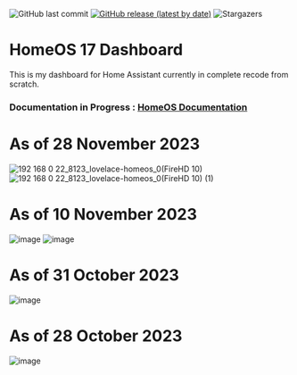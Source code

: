 ![GitHub last commit](https://img.shields.io/github/last-commit/avenger11/HomeOS)
[![GitHub release (latest by date)](https://img.shields.io/github/v/release/avenger11/HomeOS)](https://github.com/avenger11/HomeOS/releases/latest)
![Stargazers](https://img.shields.io/github/stars/avenger11/HomeOS.svg?)

# HomeOS 17 Dashboard

This is my dashboard for Home Assistant currently in complete recode from scratch.

### Documentation in Progress : [HomeOS Documentation](https://avenger11.github.io/HomeOS-doc/)



# As of 28 November 2023
![192 168 0 22_8123_lovelace-homeos_0(FireHD 10)](https://github.com/avenger11/HomeOS/assets/37946892/be0c7b57-ffde-4b05-9e02-77aad15b588b)
![192 168 0 22_8123_lovelace-homeos_0(FireHD 10) (1)](https://github.com/avenger11/HomeOS/assets/37946892/a6caf785-7367-4305-bd62-8afe3e1b8b0b)



# As of 10 November 2023
![image](https://github.com/avenger11/HomeOS/assets/37946892/d2426c28-01fb-428d-a587-0cd758c55482)
![image](https://github.com/avenger11/HomeOS/assets/37946892/b39fdee5-c7bf-4089-9087-73879321a86d)



# As of 31 October 2023

![image](https://github.com/avenger11/HomeOS/assets/37946892/67b3fb8a-bd04-4db6-89a9-fab2c7f1a365)


# As of 28 October 2023
![image](https://github.com/avenger11/HomeOS/assets/37946892/a5c1867b-0695-4c1d-bab9-89fe3c0d9682)



